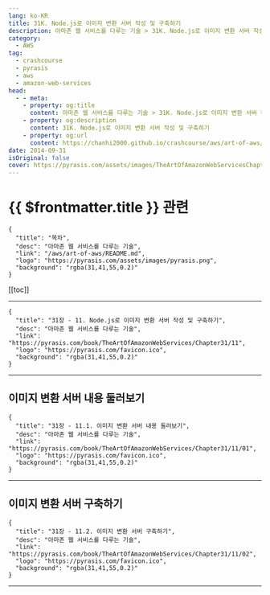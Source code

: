 ```yaml
---
lang: ko-KR
title: 31K. Node.js로 이미지 변환 서버 작성 및 구축하기
description: 아마존 웹 서비스를 다루는 기술 > 31K. Node.js로 이미지 변환 서버 작성 및 구축하기
category:
  - AWS
tag: 
  - crashcourse
  - pyrasis
  - aws 
  - amazon-web-services
head:
  - - meta:
    - property: og:title
      content: 아마존 웹 서비스를 다루는 기술 > 31K. Node.js로 이미지 변환 서버 작성 및 구축하기
    - property: og:description
      content: 31K. Node.js로 이미지 변환 서버 작성 및 구축하기
    - property: og:url
      content: https://chanhi2000.github.io/crashcourse/aws/art-of-aws/31K.html
date: 2014-09-31
isOriginal: false
cover: https://pyrasis.com/assets/images/TheArtOfAmazonWebServicesChapter31/22_.png
---
```


# {{ $frontmatter.title }} 관련

```component VPCard
{
  "title": "목차",
  "desc": "아마존 웹 서비스를 다루는 기술",
  "link": "/aws/art-of-aws/README.md",
  "logo": "https://pyrasis.com/assets/images/pyrasis.png",
  "background": "rgba(31,41,55,0.2)"
}
```

[[toc]]

---

```component VPCard
{
  "title": "31장 - 11. Node.js로 이미지 변환 서버 작성 및 구축하기",
  "desc": "아마존 웹 서비스를 다루는 기술",
  "link": "https://pyrasis.com/book/TheArtOfAmazonWebServices/Chapter31/11",
  "logo": "https://pyrasis.com/favicon.ico",
  "background": "rgba(31,41,55,0.2)"
}
```

<!-- TODO: 작성 -->

---

## 이미지 변환 서버 내용 둘러보기

```component VPCard
{
  "title": "31장 - 11.1. 이미지 변환 서버 내용 둘러보기",
  "desc": "아마존 웹 서비스를 다루는 기술",
  "link": "https://pyrasis.com/book/TheArtOfAmazonWebServices/Chapter31/11/01",
  "logo": "https://pyrasis.com/favicon.ico",
  "background": "rgba(31,41,55,0.2)"
}
```

<!-- TODO: 작성 -->

---

## 이미지 변환 서버 구축하기

```component VPCard
{
  "title": "31장 - 11.2. 이미지 변환 서버 구축하기",
  "desc": "아마존 웹 서비스를 다루는 기술",
  "link": "https://pyrasis.com/book/TheArtOfAmazonWebServices/Chapter31/11/02",
  "logo": "https://pyrasis.com/favicon.ico",
  "background": "rgba(31,41,55,0.2)"
}
```

<!-- TODO: 작성 -->


---

<TagLinks />